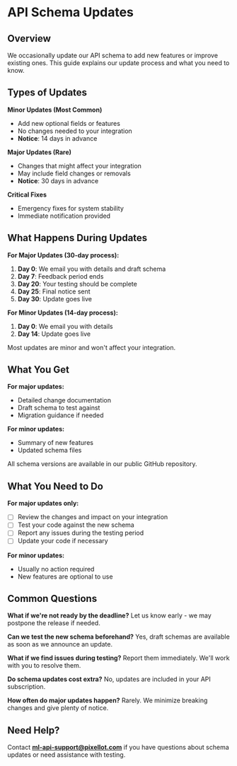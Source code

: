 # API Schema Updates

## Overview
We occasionally update our API schema to add new features or improve existing ones. This guide explains our update process and what you need to know.



## Types of Updates

**Minor Updates (Most Common)**
- Add new optional fields or features
- No changes needed to your integration
- **Notice**: 14 days in advance

**Major Updates (Rare)**
- Changes that might affect your integration
- May include field changes or removals
- **Notice**: 30 days in advance

**Critical Fixes**
- Emergency fixes for system stability
- Immediate notification provided

## What Happens During Updates

**For Major Updates (30-day process):**
1. **Day 0**: We email you with details and draft schema
2. **Day 7**: Feedback period ends
3. **Day 20**: Your testing should be complete
4. **Day 25**: Final notice sent
5. **Day 30**: Update goes live

**For Minor Updates (14-day process):**
1. **Day 0**: We email you with details
2. **Day 14**: Update goes live

Most updates are minor and won't affect your integration.

## What You Get

**For major updates:**
- Detailed change documentation
- Draft schema to test against
- Migration guidance if needed

**For minor updates:**
- Summary of new features
- Updated schema files

All schema versions are available in our public GitHub repository.

## What You Need to Do

**For major updates only:**
- [ ] Review the changes and impact on your integration
- [ ] Test your code against the new schema
- [ ] Report any issues during the testing period
- [ ] Update your code if necessary

**For minor updates:**
- Usually no action required
- New features are optional to use

## Common Questions

**What if we're not ready by the deadline?**
Let us know early - we may postpone the release if needed.

**Can we test the new schema beforehand?**
Yes, draft schemas are available as soon as we announce an update.

**What if we find issues during testing?**
Report them immediately. We'll work with you to resolve them.

**Do schema updates cost extra?**
No, updates are included in your API subscription.

**How often do major updates happen?**
Rarely. We minimize breaking changes and give plenty of notice.

## Need Help?

Contact **ml-api-support@pixellot.com** if you have questions about schema updates or need assistance with testing.
